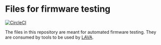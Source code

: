 # Files for firmware testing

[![CircleCI](https://circleci.com/gh/9elements/lava-blobs.svg?style=svg)](https://circleci.com/gh/9elements/lava-blobs)

The files in this repository are meant for automated firmware testing.
They are consumed by tools to be used by [LAVA](https://www.lavasoftware.org/).

